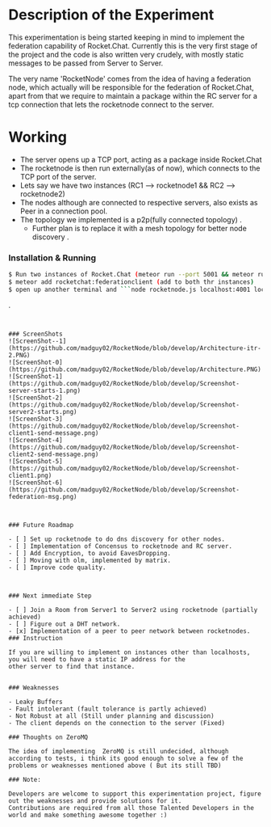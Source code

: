 # Description of the Experiment

This experimentation is being started keeping in mind to implement the federation capability of Rocket.Chat. Currently this is the very first stage of the project and the code is also written very crudely, with mostly static messages to be passed from Server to Server.

The very name 'RocketNode' comes from the idea of having a federation node, which actually will be responsible for the federation of Rocket.Chat, apart from that we require to maintain a package within the RC server for a tcp connection that lets the rocketnode connect to the server.


# Working

  - The server opens up a TCP port, acting as a package inside Rocket.Chat
  - The rocketnode is then run externally(as of now), which connects to the TCP port of the server.
  - Lets say we have two instances (RC1 --> rocketnode1 &&  RC2  --> rocketnode2)
  - The nodes although are connected to respective servers, also exists as Peer in a connection pool.
  - The topology we implemented is a p2p(fully connected topology) .
	- Further plan is to replace it with a mesh topology for better node discovery .



### Installation & Running

```sh
$ Run two instances of Rocket.Chat (meteor run --port 5001 && meteor run --port 8181
$ meteor add rocketchat:federationclient (add to both thr instances)
$ open up another terminal and ```node rocketnode.js localhost:4001 localhost:4002 && again node rocketnode.js localhost:4002 localhost:4001

 ``` 
.

```


### ScreenShots
![ScreenShot--1](https://github.com/madguy02/RocketNode/blob/develop/Architecture-itr-2.PNG)
![ScreenShot-0](https://github.com/madguy02/RocketNode/blob/develop/Architecture.PNG)
![ScreenShot-1](https://github.com/madguy02/RocketNode/blob/develop/Screenshot-server-starts-1.png)
![ScreenShot-2](https://github.com/madguy02/RocketNode/blob/develop/Screenshot-server2-starts.png)
![ScreenShot-3](https://github.com/madguy02/RocketNode/blob/develop/Screenshot-client1-send-message.png)
![ScreenShot-4](https://github.com/madguy02/RocketNode/blob/develop/Screenshot-client2-send-message.png)
![ScreenShot-5](https://github.com/madguy02/RocketNode/blob/develop/Screenshot-client1.png)
![ScreenShot-6](https://github.com/madguy02/RocketNode/blob/develop/Screenshot-federation-msg.png)



### Future Roadmap

- [ ] Set up rocketnode to do dns discovery for other nodes.
- [ ] Implementation of Concensus to rocketnode and RC server.
- [ ] Add Encryption, to avoid EavesDropping.
- [ ] Moving with olm, implemented by matrix.
- [ ] Improve code quality.



### Next immediate Step

- [ ] Join a Room from Server1 to Server2 using rocketnode (partially achieved)
- [ ] Figure out a DHT network.
- [x] Implementation of a peer to peer network between rocketnodes.
### Instruction

If you are willing to implement on instances other than localhosts, you will need to have a static IP address for the
other server to find that instance.


### Weaknesses

- Leaky Buffers
- Fault intolerant (fault tolerance is partly achieved)
- Not Robust at all (Still under planning and discussion)
- The client depends on the connection to the server (Fixed)

### Thoughts on ZeroMQ

The idea of implementing  ZeroMQ is still undecided, although according to tests, i think its good enough to solve a few of the problems or weaknesses mentioned above ( But its still TBD)

### Note:

Developers are welcome to support this experimentation project, figure out the weaknesses and provide solutions for it.
Contributions are required from all those Talented Developers in the world and make something awesome together :)

